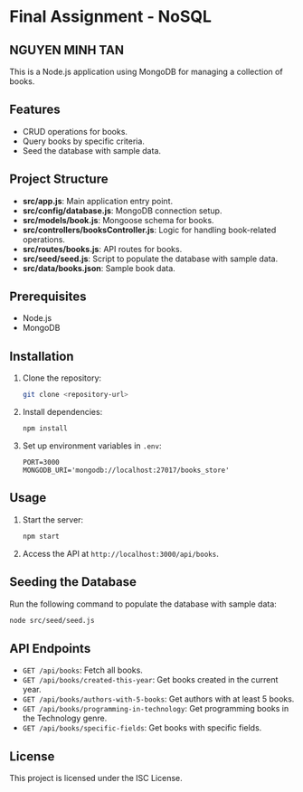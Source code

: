 # Final Assignment - NoSQL

## NGUYEN MINH TAN

This is a Node.js application using MongoDB for managing a collection of books.

## Features

- CRUD operations for books.
- Query books by specific criteria.
- Seed the database with sample data.

## Project Structure

- **src/app.js**: Main application entry point.
- **src/config/database.js**: MongoDB connection setup.
- **src/models/book.js**: Mongoose schema for books.
- **src/controllers/booksController.js**: Logic for handling book-related operations.
- **src/routes/books.js**: API routes for books.
- **src/seed/seed.js**: Script to populate the database with sample data.
- **src/data/books.json**: Sample book data.

## Prerequisites

- Node.js
- MongoDB

## Installation

1. Clone the repository:
   ```bash
   git clone <repository-url>
   ```
2. Install dependencies:
   ```bash
   npm install
   ```
3. Set up environment variables in `.env`:
   ```
   PORT=3000
   MONGODB_URI='mongodb://localhost:27017/books_store'
   ```

## Usage

1. Start the server:
   ```bash
   npm start
   ```
2. Access the API at `http://localhost:3000/api/books`.

## Seeding the Database

Run the following command to populate the database with sample data:

```bash
node src/seed/seed.js
```

## API Endpoints

- `GET /api/books`: Fetch all books.
- `GET /api/books/created-this-year`: Get books created in the current year.
- `GET /api/books/authors-with-5-books`: Get authors with at least 5 books.
- `GET /api/books/programming-in-technology`: Get programming books in the Technology genre.
- `GET /api/books/specific-fields`: Get books with specific fields.

## License

This project is licensed under the ISC License.
